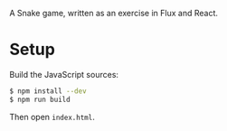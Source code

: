 A Snake game, written as an exercise in Flux and React.

# Setup

Build the JavaScript sources:

```sh
$ npm install --dev
$ npm run build
```

Then open `index.html`.
